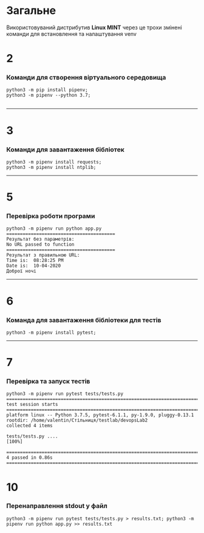 # Загальне
Використовуваний дистрибутив **Linux MINT**
через це трохи змінені команди для встановлення та налаштування venv

# 2
### Команди для створення віртуального середовища
```
python3 -m pip install pipenv;
python3 -m pipenv --python 3.7;
	
```
---

# 3
### Команди для завантаження бібліотек
```
python3 -m pipenv install requests;
python3 -m pipenv install ntplib;
```
---

# 5
### Перевірка роботи програми
```
python3 -m pipenv run python app.py
========================================
Результат без параметрів: 
No URL passed to function
========================================
Результат з правильною URL: 
Time is:  08:28:25 PM
Date is:  10-04-2020
Доброї ночі

```
---

# 6
### Команда для завантаження бібліотеки для тестів
```
python3 -m pipenv install pytest;
```
---

# 7 
### Перевірка та запуск тестів
```
python3 -m pipenv run pytest tests/tests.py
========================================================================= test session starts ==========================================================================
platform linux -- Python 3.7.5, pytest-6.1.1, py-1.9.0, pluggy-0.13.1
rootdir: /home/valentin/Стільниця/testlab/devopsLab2
collected 4 items

tests/tests.py ....                                                                                                                                              [100%]

========================================================================== 4 passed in 0.86s ===========================================================================
```


# 10
### Перенаправлення stdout у файл
```
python3 -m pipenv run pytest tests/tests.py > results.txt; python3 -m pipenv run python app.py >> results.txt
```
